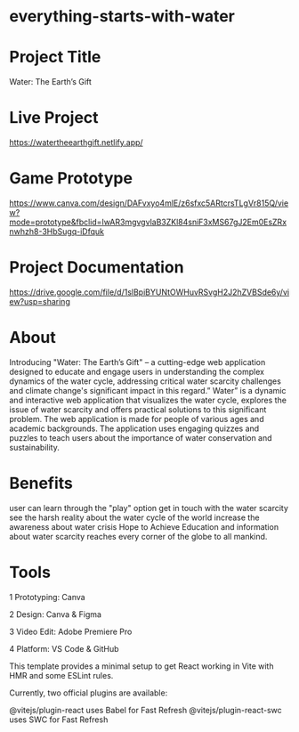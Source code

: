 # everything-starts-with-water
# Project Title
Water: The Earth’s Gift

# Live Project
https://watertheearthgift.netlify.app/

# Game Prototype
https://www.canva.com/design/DAFvxyo4mlE/z6sfxc5ARtcrsTLgVr815Q/view?mode=prototype&fbclid=IwAR3mgvgvlaB3ZKl84sniF3xMS67gJ2Em0EsZRxnwhzh8-3HbSugq-iDfquk

# Project Documentation
https://drive.google.com/file/d/1slBpiBYUNtOWHuvRSvgH2J2hZVBSde6y/view?usp=sharing

# About
Introducing "Water: The Earth’s Gift" – a cutting-edge web application designed to educate and engage users in understanding the complex dynamics of the water cycle, addressing critical water scarcity challenges and climate change's significant impact in this regard.” Water” is a dynamic and interactive web application that visualizes the water cycle, explores the issue of water scarcity and offers practical solutions to this significant problem. The web application is made for people of various ages and academic backgrounds. The application uses engaging quizzes and puzzles to teach users about the importance of water conservation and sustainability.

# Benefits
user can learn through the "play" option
get in touch with the water scarcity
see the harsh reality about the water cycle of the world
increase the awareness about water crisis
Hope to Achieve
Education and information about water scarcity reaches every corner of the globe to all mankind.

# Tools

  1 Prototyping: Canva

  2 Design: Canva & Figma

  3 Video Edit: Adobe Premiere Pro

  4 Platform: VS Code & GitHub


This template provides a minimal setup to get React working in Vite with HMR and some ESLint rules.


Currently, two official plugins are available:


@vitejs/plugin-react uses Babel for Fast Refresh
@vitejs/plugin-react-swc uses SWC for Fast Refresh
